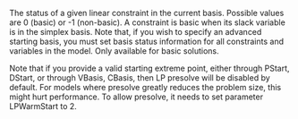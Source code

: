 The status of a given linear constraint in the current basis. Possible values are 0 (basic) or -1 (non-basic). A
constraint is basic when its slack variable is in the simplex basis. Note that, if you wish to specify an advanced
starting basis, you must set basis status information for all constraints and variables in the model. Only available for
basic solutions.

Note that if you provide a valid starting extreme point, either through PStart, DStart, or through VBasis, CBasis, then
LP presolve will be disabled by default. For models where presolve greatly reduces the problem size, this might hurt
performance. To allow presolve, it needs to set parameter LPWarmStart to 2.